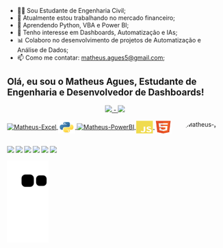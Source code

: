 - 👷🏼 Sou Estudante de Engenharia Civil;
- 🔭 Atualmente estou trabalhando no mercado financeiro;
- 🌱 Aprendendo Python, VBA e Power BI;
- 👀 Tenho interesse em Dashboards, Automatização e IAs;
- 📊 Colaboro no desenvolvimento de projetos de Automatização e Análise de Dados;
- 📫 Como me contatar: matheus.agues5@gmail.com;

## Olá, eu sou o Matheus Agues, Estudante de Engenharia e Desenvolvedor de Dashboards!

<div align="center">
  <a href="https://github.com/matheusagues">
  <img height="120em" src="https://github-readme-stats.vercel.app/api?username=matheusagues&show_icons=true&theme=dark&include_all_commits=true&count_private=true"/>
 -
   <img height="120em" src="https://github-readme-stats.vercel.app/api/top-langs/?username=matheusagues&layout=compact&langs_count=7&theme=dark"/>
    
</div>
<div style="display: inline_block"><br>
  
  <img align="center" alt="Matheus-Excel" height="30" width="40" src="https://upload.wikimedia.org/wikipedia/commons/3/34/Microsoft_Office_Excel_%282019%E2%80%93present%29.svg">
  <img align="center" alt="Matheus-Python" height="30" width="40" src="https://raw.githubusercontent.com/devicons/devicon/master/icons/python/python-original.svg">
  <img align="center" alt="Matheus-PowerBI" height="30" width="40" src="https://upload.wikimedia.org/wikipedia/commons/c/cf/New_Power_BI_Logo.svg">
  <img align="center" alt="Matheus-Js" height="30" width="40" src="https://raw.githubusercontent.com/devicons/devicon/master/icons/javascript/javascript-plain.svg">
  <img align="center" alt="Matheus-HTML" height="30" width="40" src="https://raw.githubusercontent.com/devicons/devicon/master/icons/html5/html5-original.svg">
  <img align="right" alt="Matheus-pic" height="150" style="border-radius:50px;" 
       src="https://i.pinimg.com/140x140_RS/59/93/a9/5993a9645aeb06e601ad27adcea71520.jpg">
 
</div>
  
  ##
 
<div> 
  <a href="https://api.whatsapp.com/send?phone=5521980060783&text=Ol%C3%A1%2C%20vim%20pelo%20GitHub!%20Est%C3%A1%20dispon%C3%ADvel%3F" target="_blank"><img src="https://img.shields.io/badge/WhatsApp-25D366?style=for-the-badge&logo=whatsapp&logoColor=white"      target="_blank"></a>
  <a href="https://www.linkedin.com/in/matheus-agues-262331131/" target="_blank"><img src="https://img.shields.io/badge/-LinkedIn-%230077B5?style=for-the-badge&logo=linkedin&logoColor=white" target="_blank"></a> 
  <a href = "mailto:matheus.agues5@gmail.com"><img src="https://img.shields.io/badge/-Gmail-%23333?style=for-the-badge&logo=gmail&logoColor=red" target="_blank"></a>
  <a href="https://www.instagram.com/matheus_agues/" target="_blank"><img src="https://img.shields.io/badge/-Instagram-%23E4405F?style=for-the-badge&logo=instagram&logoColor=white" target="_blank"></a>
  <a href="https://discord.gg/heKhjscB" target="_blank"><img src="https://img.shields.io/badge/Discord-7289DA?style=for-the-badge&logo=discord&logoColor=white" target="_blank"></a> 
  <a href="https://www.youtube.com/channel/UCwO9Tc0G2cRpQ1exxCRby6A" target="_blank"><img src="https://img.shields.io/badge/YouTube-FF0000?style=for-the-badge&logo=youtube&logoColor=white" target="_blank"></a>
 
  ![Snake animation](https://github.com/rafaballerini/rafaballerini/blob/output/github-contribution-grid-snake.svg)
 
</div>
